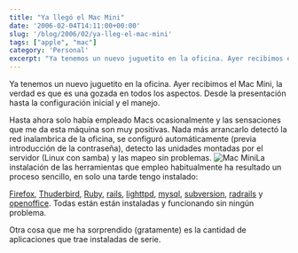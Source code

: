 ```yaml
---
title: "Ya llegó el Mac Mini"
date: '2006-02-04T14:11:00+00:00'
slug: '/blog/2006/02/ya-lleg-el-mac-mini'
tags: ["apple", "mac"]
category: 'Personal'
excerpt: "Ya tenemos un nuevo juguetito en la oficina. Ayer recibimos el Mac Mini, la verdad es que es una gozada en todos los aspectos. Desde la presentación hasta la configuración inicial y el manejo.Hasta a..."
---
```

Ya tenemos un nuevo juguetito en la oficina. Ayer recibimos el Mac Mini, la verdad es que es una gozada en todos los aspectos. Desde la presentación hasta la configuración inicial y el manejo.

Hasta ahora solo había empleado Macs ocasionalmente y las sensaciones que me da esta máquina son muy positivas. Nada más arrancarlo detectó la red inalambrica de la oficina, se configuró automáticamente (previa introducción de la contraseña), detecto las unidades montadas por el servidor (Linux con samba) y las mapeo sin problemas. ![Mac Mini](http://jorgegorka.files.wordpress.com/carrying_box_050111.gif)La instalación de las herramientas que empleo habitualmente ha resultado un proceso sencillo, en solo una tarde tengo instalado:

[Firefox](http://www.mozilla.com/firefox/), [Thuderbird](http://www.mozilla.com/thunderbird/), [Ruby](http://www.ruby-lang.org/en/), [rails](http://www.rubyonrails.org/), [lighttpd](http://www.lighttpd.net/), [mysql](http://www.mysql.com/), [subversion](http://subversion.tigris.org/), [radrails](http://www.radrails.org/) y [openoffice](http://www.openoffice.org/). Todas están están instaladas y funcionando sin ningún problema.

Otra cosa que me ha sorprendido (gratamente) es la cantidad de aplicaciones que trae instaladas de serie.

